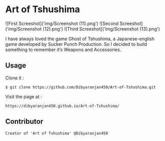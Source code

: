 # Art of Tshushima

![First Screeshot]('img/Screenshot (11).png')
![Second Screeshot]('img/Screenshot (12).png')
![Third Screeshot]('img/Screenshot (13).png')

I have always loved the game Ghost of Tshushima, a Japanese-english game developed by Sucker Punch Production. So I decided to build something to remember it’s Weapons and Accessories.

## Usage

Clone it :

```
$ git clone https://github.com/Dibyaranjan450/Art-of-Tshushima.git
```

Visit the page at : 

```
https://dibyaranjan450.github.io/Art-of-Tshushima/
```

## Contributor

```
Creator of 'Art of Tshushima' @Dibyaranjan450
```
